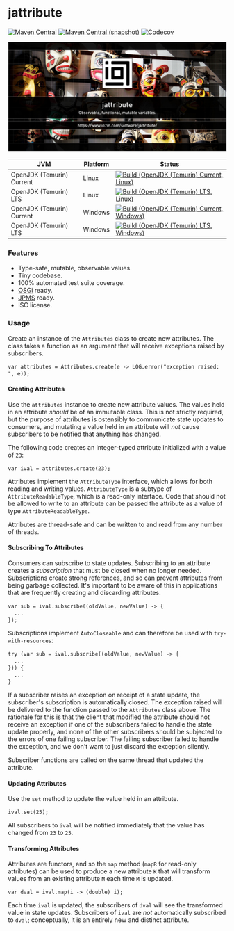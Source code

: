 jattribute
===

[![Maven Central](https://img.shields.io/maven-central/v/com.io7m.jattribute/com.io7m.jattribute.svg?style=flat-square)](http://search.maven.org/#search%7Cga%7C1%7Cg%3A%22com.io7m.jattribute%22)
[![Maven Central (snapshot)](https://img.shields.io/nexus/s/https/s01.oss.sonatype.org/com.io7m.jattribute/com.io7m.jattribute.svg?style=flat-square)](https://s01.oss.sonatype.org/content/repositories/snapshots/com/io7m/jattribute/)
[![Codecov](https://img.shields.io/codecov/c/github/io7m/jattribute.svg?style=flat-square)](https://codecov.io/gh/io7m/jattribute)

![jattribute](./src/site/resources/jattribute.jpg?raw=true)

| JVM | Platform | Status |
|-----|----------|--------|
| OpenJDK (Temurin) Current | Linux | [![Build (OpenJDK (Temurin) Current, Linux)](https://img.shields.io/github/actions/workflow/status/io7m/jattribute/main.linux.temurin.current.yml)](https://github.com/io7m/jattribute/actions?query=workflow%3Amain.linux.temurin.current)|
| OpenJDK (Temurin) LTS | Linux | [![Build (OpenJDK (Temurin) LTS, Linux)](https://img.shields.io/github/actions/workflow/status/io7m/jattribute/main.linux.temurin.lts.yml)](https://github.com/io7m/jattribute/actions?query=workflow%3Amain.linux.temurin.lts)|
| OpenJDK (Temurin) Current | Windows | [![Build (OpenJDK (Temurin) Current, Windows)](https://img.shields.io/github/actions/workflow/status/io7m/jattribute/main.windows.temurin.current.yml)](https://github.com/io7m/jattribute/actions?query=workflow%3Amain.windows.temurin.current)|
| OpenJDK (Temurin) LTS | Windows | [![Build (OpenJDK (Temurin) LTS, Windows)](https://img.shields.io/github/actions/workflow/status/io7m/jattribute/main.windows.temurin.lts.yml)](https://github.com/io7m/jattribute/actions?query=workflow%3Amain.windows.temurin.lts)|


### Features

* Type-safe, mutable, observable values.
* Tiny codebase.
* 100% automated test suite coverage.
* [OSGi](https://www.osgi.org) ready.
* [JPMS](https://en.wikipedia.org/wiki/Java_Platform_Module_System) ready.
* ISC license.

### Usage

Create an instance of the `Attributes` class to create new attributes. The class
takes a function as an argument that will receive exceptions raised by
subscribers.

```
var attributes = Attributes.create(e -> LOG.error("exception raised: ", e));
```

#### Creating Attributes

Use the `attributes` instance to create new attribute values. The values held in
an attribute _should_ be of an immutable class. This is not strictly required,
but the purpose of attributes is ostensibly to communicate state updates to
consumers, and mutating a value held in an attribute will _not_ cause
subscribers to be notified that anything has changed.

The following code creates an integer-typed attribute initialized with a value
of `23`:

```
var ival = attributes.create(23);
```

Attributes implement the `AttributeType` interface, which allows for both
reading and writing values. `AttributeType` is a subtype of `AttributeReadableType`,
which is a read-only interface. Code that should not be allowed to write to
an attribute can be passed the attribute as a value of type
`AttributeReadableType`.

Attributes are thread-safe and can be written to and read from any number
of threads.

#### Subscribing To Attributes

Consumers can subscribe to state updates. Subscribing to an attribute creates
a _subscription_ that must be closed when no longer needed. Subscriptions create
strong references, and so can prevent attributes from being garbage collected.
It's important to be aware of this in applications that are frequently creating
and discarding attributes.

```
var sub = ival.subscribe((oldValue, newValue) -> {
  ...
});
```

Subscriptions implement `AutoCloseable` and can therefore be used with
`try-with-resources`:

```
try (var sub = ival.subscribe((oldValue, newValue) -> {
  ...
})) {
  ...
}
```

If a subscriber raises an exception on receipt of a state update, the
subscriber's subscription is automatically closed. The exception raised will be
delivered to the function passed to the `Attributes` class above. The rationale
for this is that the client that modified the attribute should not receive an
exception if one of the subscribers failed to handle the state update properly,
and none of the other subscribers should be subjected to the errors of one
failing subscriber. The failing subscriber failed to handle the exception, and
we don't want to just discard the exception silently.

Subscriber functions are called on the same thread that updated the attribute.

#### Updating Attributes

Use the `set` method to update the value held in an attribute.

```
ival.set(25);
```

All subscribers to `ival` will be notified immediately that the value has 
changed from `23` to `25`. 

#### Transforming Attributes

Attributes are functors, and so the `map` method (`mapR` for read-only 
attributes) can be used to produce a new attribute `K` that will transform 
values from an existing attribute `M` each time `M` is updated.

```
var dval = ival.map(i -> (double) i);
```

Each time `ival` is updated, the subscribers of `dval` will see the transformed
value in state updates. Subscribers of `ival` are _not_ automatically
subscribed to `dval`; conceptually, it is an entirely new and distinct
attribute.

